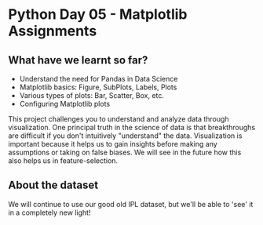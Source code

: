 # Python Day 05 - Matplotlib Assignments

## What have we learnt so far?
* Understand the need for Pandas in Data Science
* Matplotlib basics: Figure, SubPlots, Labels, Plots
* Various types of plots: Bar, Scatter, Box, etc.
* Configuring  Matplotlib plots

This project challenges you to understand and analyze data through visualization. One principal truth in the science of data is that breakthroughs are difficult if you don't intuitively "understand" the data. Visualization is important because it helps us to gain insights before making any assumptions or taking on false biases. We will see in the future how this also helps us in feature-selection.

## About the dataset
We will continue to use our good old IPL dataset, but we'll be able to 'see' it in a completely new light!

